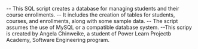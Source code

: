-- This SQL script creates a database for managing students and their course enrollments.
-- It includes the creation of tables for students, courses, and enrollments, along with some sample data.
-- The script assumes the use of MySQL or a compatible database system.
--This scripy is created by Angela Chinweike, a student of Power Learn Projectb Academy,  Software Engineering program.
